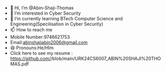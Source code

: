 - 👋 Hi, I’m @Abin-Shaji-Thomas
- 👀 I’m interested in Cyber Security
- 🌱 I’m currently learning BTech Computer Science and Engineering(Specilisation in Cyber Security)
- 📫 How to reach me
- Mobile Number:9746621753
- Email:abinshajiabin2006@gmail.com
- 😄 Pronouns:He/HIm
- Click here to see my resume : https://github.com/<Abin-Shaji-Thomas>/<Abin-Shaji-Thomas>blob/main/URK24CS6007_ABIN%20SHAJI%20THOMAS.pdf
<!---
Abin-Shaji-Thomas/Abin-Shaji-Thomas is a ✨ special ✨ repository because its `README.md` (this file) appears on your GitHub profile.
You can click the Preview link to take a look at your changes.
--->
